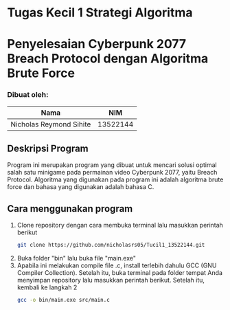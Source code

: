# Tugas Kecil 1 Strategi Algoritma
# Penyelesaian Cyberpunk 2077 Breach Protocol dengan Algoritma Brute Force

### Dibuat oleh:
| Nama | NIM |
| -------- | --------- |
| Nicholas Reymond Sihite | 13522144 |

## Deskripsi Program
Program ini merupakan program yang dibuat untuk mencari solusi optimal salah satu minigame pada permainan video Cyberpunk 2077, yaitu Breach Protocol. Algoritma yang digunakan pada program ini adalah algoritma brute force dan bahasa yang digunakan adalah bahasa C.

## Cara menggunakan program
1. Clone repository dengan cara membuka terminal lalu masukkan perintah berikut
   ```sh
   git clone https://github.com/nicholasrs05/Tucil1_13522144.git
   ```
2. Buka folder "bin" lalu buka file "main.exe"
3. Apabila ini melakukan compile file .c, install terlebih dahulu GCC (GNU Compiler Collection). Setelah itu, buka terminal pada folder tempat Anda menyimpan repository lalu masukkan perintah berikut. Setelah itu, kembali ke langkah 2
   ```sh
   gcc -o bin/main.exe src/main.c
   ``` 